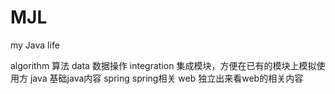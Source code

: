 # MJL
my Java life

algorithm 算法
data 数据操作
integration 集成模块，方便在已有的模块上模拟使用方
java 基础java内容
spring spring相关
web 独立出来看web的相关内容